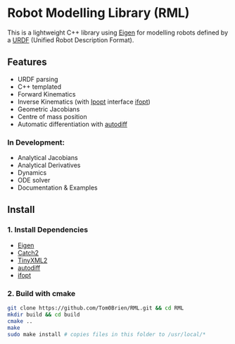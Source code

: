 Robot Modelling Library (RML)
===========

This is a lightweight C++ library using [Eigen](https://eigen.tuxfamily.org/index.php?title=Main_Page) for modelling robots defined by a [URDF](http://wiki.ros.org/urdf) (Unified Robot Description Format).

## Features
- URDF parsing
- C++ templated
- Forward Kinematics
- Inverse Kinematics (with [Ipopt](https://coin-or.github.io/Ipopt/) interface [ifopt](https://github.com/ethz-adrl/ifopt))
- Geometric Jacobians
- Centre of mass position 
- Automatic differentiation with [autodiff](https://github.com/autodiff/autodiff)

### In Development:
- Analytical Jacobians
- Analytical Derivatives
- Dynamics
- ODE solver
- Documentation & Examples

## Install

### 1. Install Dependencies
- [Eigen](https://eigen.tuxfamily.org/index.php?title=Main_Page)
- [Catch2](https://github.com/catchorg/Catch2)
- [TinyXML2](https://github.com/leethomason/tinyxml2)
- [autodiff](https://github.com/autodiff/autodiff)
- [ifopt](https://github.com/ethz-adrl/ifopt)

### 2. Build with cmake
  ```bash
  git clone https://github.com/Tom0Brien/RML.git && cd RML
  mkdir build && cd build
  cmake ..
  make
  sudo make install # copies files in this folder to /usr/local/*
  ```
